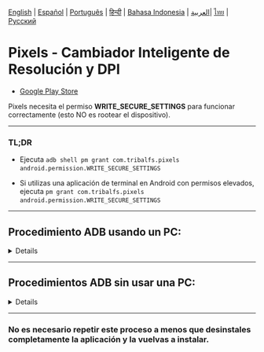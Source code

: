 [English](../../README.md) | [Español](README.md) | [Português](../pt/README.md) | [हिन्दी](../hi/README.md)
| [Bahasa Indonesia](../in/README.md) | [العربية](../ar/README.md)| [ไทย](../th/README.md)
| [Русский](../ru/README.md)

# Pixels - Cambiador Inteligente de Resolución y DPI

* [Google Play Store](https://play.google.com/store/apps/details?id=com.tribalfs.pixels)

Pixels necesita el permiso **WRITE_SECURE_SETTINGS** para funcionar correctamente (esto NO es
rootear el dispositivo).

----------------------

### TL;DR

* Ejecuta `adb shell pm grant com.tribalfs.pixels android.permission.WRITE_SECURE_SETTINGS`

* Si utilizas una aplicación de terminal en Android con permisos elevados,
  ejecuta `pm grant com.tribalfs.pixels android.permission.WRITE_SECURE_SETTINGS`

----------------------

Procedimiento ADB usando un PC:
----------------------

<details>

### 1. Activa el modo desarrollador en la configuración del teléfono

<details>

* Ve a _Ajustes_ > _Acerca del teléfono_ > _Información de software_ y toca varias veces sobre
  _Número de
  compilación_ hasta que se habilite el modo desarrollador.

  <img src="res/about_phone.jpg" width=320 height=640 alt="about phone">

</details>

### 2. Habilita la _Depuración por USB_

<details>

* Ve a _Ajustes_ > _Opciones de desarrollador_ (o _Ajustes_ > _Sistema_ > _Opciones de
  desarrollador_ en
  versiones antiguas de Android),
  desplázate hacia abajo y activa la opción _Depuración por USB_.

  <img src="res/usb_debugging.jpg" width=320 height=640 alt="usb_debugging">)

#### Notas para algunos dispositivos como MIUI:

* Activa también la opción _Depuración por USB para configuraciones de seguridad_ si aparece en las
  opciones de desarrollador.

* Activa la opción _Desactivar supervisión de permisos_ si está disponible. Se requiere reiniciar el
  dispositivo.

</details>

### 3. Descarga ADB en tu ordenador

<details>

* Descarga ADB (platform-tools) en tu computadora:
  para [Windows](https://dl.google.com/android/repository/platform-tools-latest-windows.zip)
  | para [Mac](https://dl.google.com/android/repository/platform-tools-latest-darwin.zip)
  | para [Linux](https://dl.google.com/android/repository/platform-tools-latest-linux.zip)

* Extrae el archivo ZIP descargado.

</details>

### 4. Navega dentro de la carpeta

`platform-tools` que extrajiste en el Explorador de Windows o Finder (macOS)

### 5. Abre la interfaz de línea de comandos

<details>

#### En Windows: Abre CMD

* Escribe `cmd` en la barra de direcciones y presiona Enter. Esto abrirá el símbolo del sistema.

![opening_cmd](res/opening_cmd.png)

#### En macOS: Abre la Terminal

* Busca `Terminal` desde Launchpad y ábrela.

* Ejecuta `sudo -s` e introduce tu contraseña de usuario. **La terminal no mostrará los caracteres
  mientras escribes.**

* Ejecuta `export PATH=.:$PATH`

**Sin esto, obtendrás errores como `adb: command not found` errors.**

</details>

### 6. Conecta tu teléfono al ordenador

<details>

* Tu teléfono mostrará el mensaje _Permitir depuración por USB_ si es la primera vez que lo
  conectas.
  Toca _Permitir_.

* Puedes marcar la casilla _Permitir siempre desde este ordenador_ (revisa la nota al final de este
  tutorial sobre mantener activada la depuración USB).

<img src="res/usb_debugging_prompt.jpg" width=320 height=640 alt="adb prompt">

* Comprueba la conexión introduciendo el siguiente comando y presionando Enter. Debería mostrar el
  ID de tu dispositivo si la conexión fue exitosa.

> ```adb devices```

![6](res/adb_devices.png)

#### En macOS:  ```./adb devices ```

* Si tu dispositivo no logra conectarse, prueba con otro puerto USB o cable de datos diferente.
  Si aún así no conecta, puede que tu ordenador no tenga instalados los controladores USB del
  dispositivo.
  Consulta (aquí para descargar los controladores
  OEM)[https://developer.android.com/studio/run/oem-usb#Drivers].
  Una vez instalados, reinicia tu PC y repite el paso 6.

</details>

### 7. Otorgar el permiso WRITE_SECURE_SETTINGS a Pixels

<details>

* Una vez conectado correctamente, introduce el siguiente comando y presiona Enter.
  Puedes copiar y pegar el comando. Si se ejecuta correctamente, no mostrará ningún mensaje.

> ```adb shell pm grant com.tribalfs.pixels android.permission.WRITE_SECURE_SETTINGS```

* Si aparece el error `adb.exe: more than one device/emulator...`, ejecuta en su lugar:

>
```adb -s [ID del dispositivo mostrado en el paso 6] shell pm grant com.tribalfs.pixels android.permission.WRITE_SECURE_SETTINGS```

![6](res/write_secure_settings.png)

#### En macOS:

```./adb shell pm grant com.tribalfs.pixels android.permission.WRITE_SECURE_SETTINGS ```

#### Nota para MIUI, OnePlus y algunos otros dispositivos

Si obtienes el error `java.lang.SecurityException: grantRuntimePermission`, sigue estos pasos:

1. Ve a Ajustes > Opciones de desarrollador (o Ajustes > Sistema > Opciones de desarrollador)
2. Activa Depuración USB (Configuraciones de seguridad)
3. Si aparece algún diálogo de advertencia, sigue sus instrucciones.
4. Reinicia tu dispositivo y repite los pasos de la sección 7.

**¡Eso es todo!**

</details>

#### Ahora puedes desactivar la depuración USB

* **Importante**: Mantén la depuración USB activada si planeas probar resoluciones de pantalla poco
  comunes
  que puedan causar fallos del sistema. En el paso 6 debe estar marcada la opción Permitir siempre
  desde este ordenador.
  Comandos ADB para restablecer la resolución:
  `adb shell wm size reset`
  y
  `adb shell wm density reset`.

* Si no necesitas la depuración USB, puedes desactivarla para evitar posibles accesos no deseados:
  Ajustes > Opciones de desarrollador > Desactiva la opción Depuración USB.

[GUÍA EN VIDEO](https://youtu.be/hKxc8wqanxA)

</details>

----------------------
Procedimientos ADB sin usar una PC:
----------------------
<details>

### Opción 1: Puedes instalar [Shizuku](https://play.google.com/store/apps/details?id=moe.shizuku.privileged.api)

y activarlo siguiendo la guía proporcionada. Luego, vuelve a la aplicación _Pixels_ para otorgarle
permisos
aplicando una resolución.

### Opción 2: Puedes instalar [LADB](https://github.com/tribalfs/LADB/releases)

y seguir su guía de configuración, luego ejecutar el siguiente comando:

`pm grant com.tribalfs.pixels android.permission.WRITE_SECURE_SETTINGS`

**Nota:** Esto requiere conectarse a una red Wi-Fi.  
Si aparece un error `java.lang.SecurityException`, revisa las notas del paso 2 anterior.  
**Importante:** A veces, **LADB** necesita varios intentos para funcionar y puede que no funcione en
todos los dispositivos.
[VIDEO DEMOSTRATIVO](https://youtu.be/gdPHB9ru238)

</details>



----------------------

### No es necesario repetir este proceso a menos que desinstales completamente la aplicación y la vuelvas a instalar.
